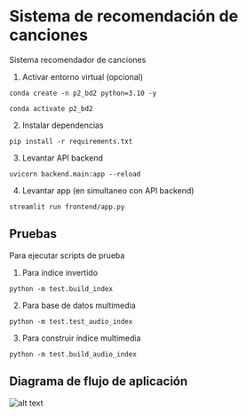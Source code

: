 # Sistema de recomendación de canciones

Sistema recomendador de canciones

1. Activar entorno virtual (opcional)
```shell
conda create -n p2_bd2 python=3.10 -y
```

```shell
conda activate p2_bd2
```

2. Instalar dependencias

```shell
pip install -r requirements.txt
```

3. Levantar API backend

```shell
uvicorn backend.main:app --reload
```

4. Levantar app (en simultaneo con API backend)

```shell
streamlit run frontend/app.py
```

## Pruebas

Para ejecutar scripts de prueba

1. Para índice invertido
```shell
python -m test.build_index
```
2. Para base de datos multimedia

```shell
python -m test.test_audio_index 
```
3. Para construir índice multimedia

```shell
python -m test.build_audio_index
```


## Diagrama de flujo de aplicación

![alt text](diagrama.png)